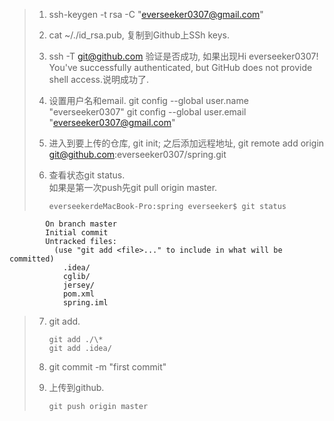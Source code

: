 >  1. 	ssh-keygen -t rsa -C "everseeker0307@gmail.com"
>  
>  2. 	cat ~/./id_rsa.pub, 复制到Github上SSh keys.
>  
>  3. 	ssh -T git@github.com 验证是否成功, 如果出现Hi everseeker0307! You've successfully authenticated, but GitHub does not provide shell access.说明成功了.
>  
>  4. 	设置用户名和email.
>  			git config --global user.name "everseeker0307"
>  			git config --global user.email "everseeker0307@gmail.com"
>  		
>  5.	进入到要上传的仓库, git init; 之后添加远程地址, git remote add origin git@github.com:everseeker0307/spring.git
>  
>  6.	查看状态git status.  
>  		如果是第一次push先git pull origin master.
>  
>  			everseekerdeMacBook-Pro:spring everseeker$ git status  
			On branch master
			Initial commit
			Untracked files:
			  (use "git add <file>..." to include in what will be committed)
				.idea/
				cglib/
				jersey/
				pom.xml
				spring.iml
>	
>   7.	git add.
>	
>			git add ./\*
>			git add .idea/
>			
>	8.	git commit -m "first commit"
>	
>	9.	上传到github.
>	
>			git push origin master